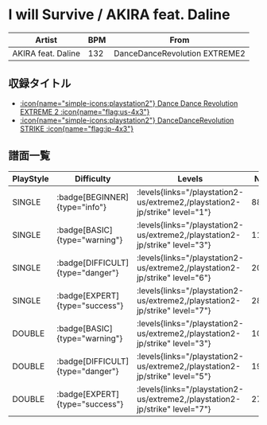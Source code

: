 # I will Survive / AKIRA feat. Daline

|Artist|BPM|From|
|------|---|----|
|AKIRA feat. Daline|132|DanceDanceRevolution EXTREME2|

## 収録タイトル

- [:icon{name="simple-icons:playstation2"} Dance Dance Revolution EXTREME 2 :icon{name="flag:us-4x3"}](/playstation2-us/extreme2)
- [:icon{name="simple-icons:playstation2"} DanceDanceRevolution STRIKE :icon{name="flag:jp-4x3"}](/playstation2-jp/strike)

## 譜面一覧

|PlayStyle|Difficulty|Levels|Notes|Movie|
|---------|----------|------|-----|-----|
|SINGLE| :badge[BEGINNER]{type="info"}| :levels{links="/playstation2-us/extreme2,/playstation2-jp/strike" level="1"}|88/0||
|SINGLE| :badge[BASIC]{type="warning"}| :levels{links="/playstation2-us/extreme2,/playstation2-jp/strike" level="3"}|113/14||
|SINGLE| :badge[DIFFICULT]{type="danger"}| :levels{links="/playstation2-us/extreme2,/playstation2-jp/strike" level="6"}|200/21||
|SINGLE| :badge[EXPERT]{type="success"}| :levels{links="/playstation2-us/extreme2,/playstation2-jp/strike" level="7"}|287/6||
|DOUBLE| :badge[BASIC]{type="warning"}| :levels{links="/playstation2-us/extreme2,/playstation2-jp/strike" level="3"}|108/4||
|DOUBLE| :badge[DIFFICULT]{type="danger"}| :levels{links="/playstation2-us/extreme2,/playstation2-jp/strike" level="5"}|191/11||
|DOUBLE| :badge[EXPERT]{type="success"}| :levels{links="/playstation2-us/extreme2,/playstation2-jp/strike" level="7"}|272/4||
